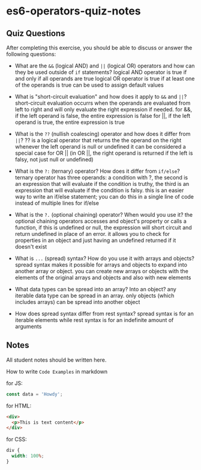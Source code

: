 # es6-operators-quiz-notes

## Quiz Questions

After completing this exercise, you should be able to discuss or answer the following questions:

- What are the `&&` (logical AND) and `||` (logical OR) operators and how can they be used outside of `if` statements?
  logical AND operator is true if and only if all operands are true
  logical OR operator is true if at least one of the operands is true
  can be used to assign default values
- What is "short-circuit evaluation" and how does it apply to `&&` and `||`?
  short-circuit evaluation occurrs when the operands are evaluated from left to right and will only evaluate the right expression if needed.
  for &&, if the left operand is false, the entire expression is false
  for ||, if the left operand is true, the entire expression is true
- What is the `??` (nullish coalescing) operator and how does it differ from `||`?
  ?? is a logical operator that returns the the operand on the right whenever the left operand is null or undefined
  it can be considered a special case for OR || (in OR ||, the right operand is returned if the left is falsy, not just null or undefined)

- What is the `?:` (ternary) operator? How does it differ from `if/else`?
  ternary operator has three operands: a condition with ?, the second is an expression that will evaluate if the condition is truthy, the third is an expression that will evaluate if the condition is falsy.
  this is an easier way to write an if/else statement; you can do this in a single line of code instead of multiple lines for if/else
- What is the `?.` (optional chaining) operator? When would you use it?
  the optional chaining operators accesses and object's property or calls a function, if this is undefined or null, the expression will short circuit and return undefined in place of an error. it allows you to check for properties in an object and just having an undefined returned if it doesn't exist
- What is `...` (spread) syntax? How do you use it with arrays and objects?
  spread syntax makes it possible for arrays and objects to expand into another array or object. you can create new arrays or objects with the elements of the original arrays and objects and also with new elements
- What data types can be spread into an array? Into an object?
  any iterable data type can be spread in an array. only objects (which includes arrays) can be spread into another object
- How does spread syntax differ from rest syntax?
  spread syntax is for an iterable elements while rest syntax is for an indefinite amount of arguments

## Notes

All student notes should be written here.

How to write `Code Examples` in markdown

for JS:

```js
const data = 'Howdy';
```

for HTML:

```html
<div>
  <p>This is text content</p>
</div>
```

for CSS:

```css
div {
  width: 100%;
}
```
